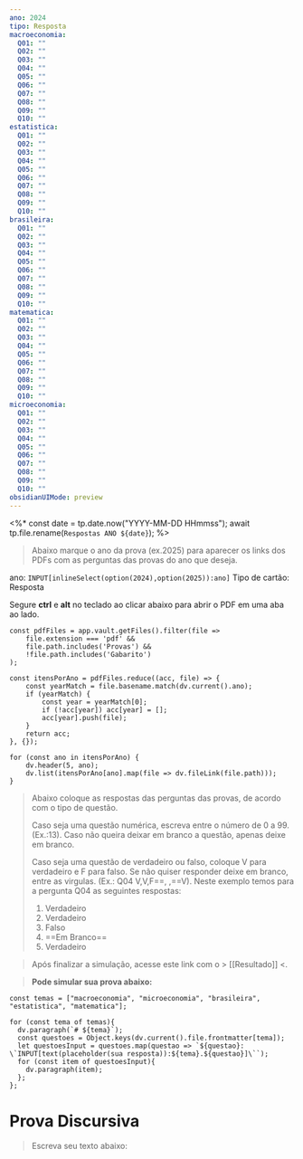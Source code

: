 ```yaml
---
ano: 2024
tipo: Resposta
macroeconomia:
  Q01: ""
  Q02: ""
  Q03: ""
  Q04: ""
  Q05: ""
  Q06: ""
  Q07: ""
  Q08: ""
  Q09: ""
  Q10: ""
estatistica:
  Q01: ""
  Q02: ""
  Q03: ""
  Q04: ""
  Q05: ""
  Q06: ""
  Q07: ""
  Q08: ""
  Q09: ""
  Q10: ""
brasileira:
  Q01: ""
  Q02: ""
  Q03: ""
  Q04: ""
  Q05: ""
  Q06: ""
  Q07: ""
  Q08: ""
  Q09: ""
  Q10: ""
matematica:
  Q01: ""
  Q02: ""
  Q03: ""
  Q04: ""
  Q05: ""
  Q06: ""
  Q07: ""
  Q08: ""
  Q09: ""
  Q10: ""
microeconomia:
  Q01: ""
  Q02: ""
  Q03: ""
  Q04: ""
  Q05: ""
  Q06: ""
  Q07: ""
  Q08: ""
  Q09: ""
  Q10: ""
obsidianUIMode: preview
---
```

<%* 
const date = tp.date.now("YYYY-MM-DD HHmmss"); 
await tp.file.rename(`Respostas ANO ${date}`);
%>

> Abaixo marque o ano da prova (ex.2025) para aparecer os links dos PDFs com as perguntas das provas do ano que deseja.

ano: `INPUT[inlineSelect(option(2024),option(2025)):ano]`
Tipo de cartão: Resposta

Segure **ctrl** e **alt** no teclado ao clicar abaixo para abrir o PDF em uma aba ao lado.
```dataviewjs
const pdfFiles = app.vault.getFiles().filter(file => 
    file.extension === 'pdf' && 
    file.path.includes('Provas') && 
    !file.path.includes('Gabarito')
);

const itensPorAno = pdfFiles.reduce((acc, file) => {
    const yearMatch = file.basename.match(dv.current().ano);
    if (yearMatch) {
        const year = yearMatch[0];
        if (!acc[year]) acc[year] = [];
        acc[year].push(file);
    }
    return acc;
}, {});

for (const ano in itensPorAno) {
    dv.header(5, ano); 
    dv.list(itensPorAno[ano].map(file => dv.fileLink(file.path)));
}
```

> Abaixo coloque as respostas das perguntas das provas, de acordo com o tipo de questão.
> 
> Caso seja uma questão numérica, escreva entre o número de 0 a 99. (Ex.:13). Caso não queira deixar em branco a questão, apenas deixe em branco. 
> 
> Caso seja uma questão de verdadeiro ou falso, coloque V para verdadeiro e F para falso. Se não quiser responder deixe em branco, entre as virgulas. (Ex.: Q04 V,V,F==, ,==V). Neste exemplo temos para a pergunta Q04 as seguintes respostas:
> 1. Verdadeiro
> 2. Verdadeiro
> 3. Falso
> 4. ==Em Branco==
> 5. Verdadeiro

> Após finalizar a simulação, acesse este link com o > [[Resultado]] <.

> **Pode simular sua prova abaixo:**

```dataviewjs
const temas = ["macroeconomia", "microeconomia", "brasileira", "estatistica", "matematica"];

for (const tema of temas){
  dv.paragraph(`# ${tema}`);
  const questoes = Object.keys(dv.current().file.frontmatter[tema]);
  let questoesInput = questoes.map(questao => `${questao}:  \`INPUT[text(placeholder(sua resposta)):${tema}.${questao}]\``);
  for (const item of questoesInput){
    dv.paragraph(item);
  };
};

```

# Prova Discursiva

> Escreva seu texto abaixo: